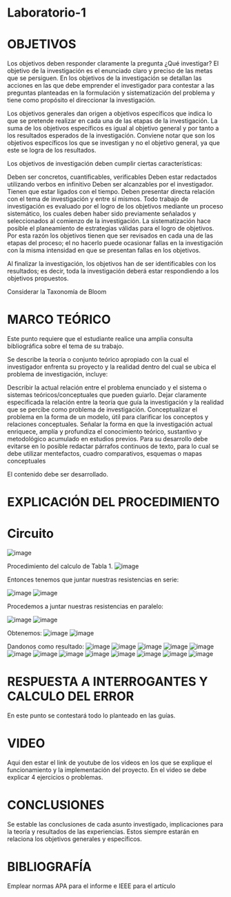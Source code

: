 # Laboratorio-1
# OBJETIVOS
Los objetivos deben responder claramente la pregunta ¿Qué investigar? El objetivo de la investigación es el enunciado claro y preciso de las metas que se persiguen. En los objetivos de la investigación se detallan las acciones en las que debe emprender el investigador para contestar a las preguntas planteadas en la formulación y sistematización del problema y tiene como propósito el direccionar la investigación.

Los objetivos generales dan origen a objetivos específicos que indica lo que se pretende realizar en cada una de las etapas de la investigación. La suma de los objetivos específicos es igual al objetivo general y por tanto a los resultados esperados de la investigación. Conviene notar que son los objetivos específicos los que se investigan y no el objetivo general, ya que este se logra de los resultados.

Los objetivos de investigación deben cumplir ciertas características:

Deben ser concretos, cuantificables, verificables
Deben estar redactados utilizando verbos en infinitivo
Deben ser alcanzables por el investigador.
Tienen que estar ligados con el tiempo.
Deben presentar directa relación con el tema de investigación y entre sí mismos. Todo trabajo de investigación es evaluado por el logro de los objetivos mediante un proceso sistemático, los cuales deben haber sido previamente señalados y seleccionados al comienzo de la investigación. La sistematización hace posible el planeamiento de estrategias válidas para el logro de objetivos. Por esta razón los objetivos tienen que ser revisados en cada una de las etapas del proceso; el no hacerlo puede ocasionar fallas en la investigación con la misma intensidad en que se presentan fallas en los objetivos.

Al finalizar la investigación, los objetivos han de ser identificables con los resultados; es decir, toda la investigación deberá estar respondiendo a los objetivos propuestos.

Considerar la Taxonomía de Bloom

# MARCO TEÓRICO
Este punto requiere que el estudiante realice una amplia consulta bibliográfica sobre el tema de su trabajo.

Se describe la teoría o conjunto teórico apropiado con la cual el investigador enfrenta su proyecto y la realidad dentro del cual se ubica el problema de investigación, incluye:

Describir la actual relación entre el problema enunciado y el sistema o sistemas teóricos/conceptuales que pueden guiarlo.
Dejar claramente especificada la relación entre la teoría que guía la investigación y la realidad que se percibe como problema de investigación.
Conceptualizar el problema en la forma de un modelo, útil para clarificar los conceptos y relaciones conceptuales.
Señalar la forma en que la investigación actual enriquece, amplía y profundiza el conocimiento teórico, sustantivo y metodológico acumulado en estudios previos.
Para su desarrollo debe evitarse en lo posible redactar párrafos continuos de texto, para lo cual se debe utilizar mentefactos, cuadro comparativos, esquemas o mapas conceptuales

El contenido debe ser desarrollado.

# EXPLICACIÓN DEL PROCEDIMIENTO

# Circuito

![image](https://user-images.githubusercontent.com/84412132/121108130-d07d6000-c7ce-11eb-91e7-2f88df472568.png)


Procedimiento del calculo de Tabla 1.
![image](https://user-images.githubusercontent.com/84412132/121108174-e723b700-c7ce-11eb-9fe8-0906253c82b4.png)

Entonces tenemos que juntar nuestras resistencias en serie:

![image](https://user-images.githubusercontent.com/84412132/121108483-70d38480-c7cf-11eb-8185-a81441c528fa.png)
![image](https://user-images.githubusercontent.com/84412132/121106744-387e7700-c7cc-11eb-9219-b61930f20de8.png)

Procedemos a juntar nuestras resistencias en paralelo:

![image](https://user-images.githubusercontent.com/84412132/121108644-b98b3d80-c7cf-11eb-8803-966f6507c160.png)
![image](https://user-images.githubusercontent.com/84412132/121108758-edfef980-c7cf-11eb-8746-3fe20f7c9da0.png)

Obtenemos: 
![image](https://user-images.githubusercontent.com/84412132/121109057-71204f80-c7d0-11eb-9318-bb4a2a0175dc.png)
![image](https://user-images.githubusercontent.com/84412132/121109104-88f7d380-c7d0-11eb-9f42-e46b337a9244.png)

 Dandonos como resultado: 
 ![image](https://user-images.githubusercontent.com/84412132/121109216-bf355300-c7d0-11eb-9b00-8012838e979f.png)
 ![image](https://user-images.githubusercontent.com/84412132/121109289-df651200-c7d0-11eb-9357-563180a8c329.png)
![image](https://user-images.githubusercontent.com/84412132/121109321-ef7cf180-c7d0-11eb-9057-cf3a8d36f561.png)
![image](https://user-images.githubusercontent.com/84412132/121109335-f86dc300-c7d0-11eb-8467-16270476f166.png)
![image](https://user-images.githubusercontent.com/84412132/121109390-15a29180-c7d1-11eb-9d77-a901c55fc9f1.png)
![image](https://user-images.githubusercontent.com/84412132/121109410-1fc49000-c7d1-11eb-9414-81a347d9eb96.png)
![image](https://user-images.githubusercontent.com/84412132/121109438-2ce17f00-c7d1-11eb-9239-c3a7da86915f.png)
![image](https://user-images.githubusercontent.com/84412132/121109449-38cd4100-c7d1-11eb-936f-9c278130b800.png)
![image](https://user-images.githubusercontent.com/84412132/121109486-47b3f380-c7d1-11eb-827a-624cd653e0f2.png)
![image](https://user-images.githubusercontent.com/84412132/121109506-513d5b80-c7d1-11eb-8748-5f08b08a47d2.png)
![image](https://user-images.githubusercontent.com/84412132/121109530-5d291d80-c7d1-11eb-9a55-2b8ebb5d9828.png)
![image](https://user-images.githubusercontent.com/84412132/121109549-674b1c00-c7d1-11eb-8000-b8177e9cd27a.png)
![image](https://user-images.githubusercontent.com/84412132/121109564-703bed80-c7d1-11eb-8147-742e2f26ea9e.png)









# RESPUESTA A INTERROGANTES Y CALCULO DEL ERROR
En este punto se contestará todo lo planteado en las guías.

# VIDEO
Aqui den estar el link de youtube de los videos en los que se explique el funcionamiento y la implementación del proyecto. En el video se debe explicar 4 ejercicios o problemas.

# CONCLUSIONES
Se estable las conclusiones de cada asunto investigado, implicaciones para la teoría y resultados de las experiencias. Estos siempre estarán en relaciona los objetivos generales y específicos.

# BIBLIOGRAFÍA
Emplear normas APA para el informe e IEEE para el artículo



